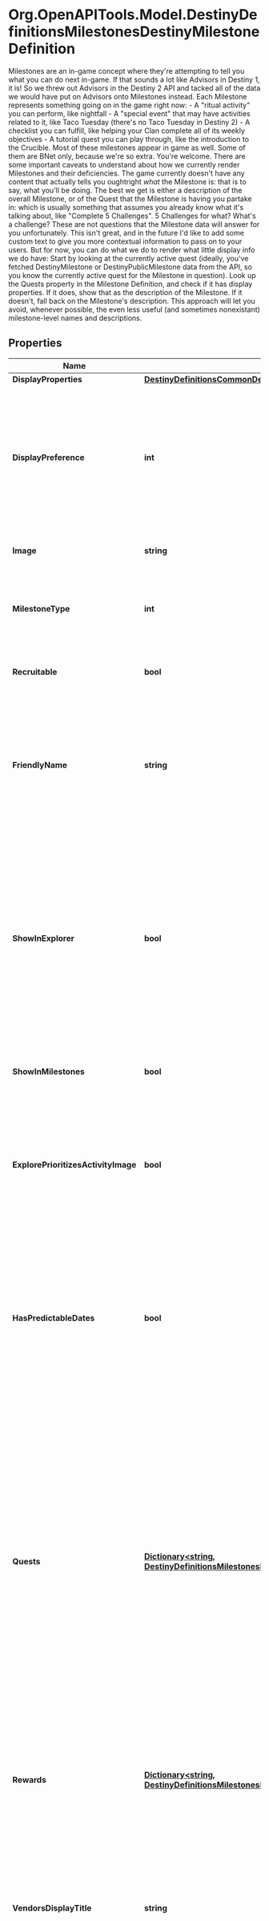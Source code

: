# Org.OpenAPITools.Model.DestinyDefinitionsMilestonesDestinyMilestoneDefinition
Milestones are an in-game concept where they're attempting to tell you what you can do next in-game.  If that sounds a lot like Advisors in Destiny 1, it is! So we threw out Advisors in the Destiny 2 API and tacked all of the data we would have put on Advisors onto Milestones instead.  Each Milestone represents something going on in the game right now:  - A \"ritual activity\" you can perform, like nightfall  - A \"special event\" that may have activities related to it, like Taco Tuesday (there's no Taco Tuesday in Destiny 2)  - A checklist you can fulfill, like helping your Clan complete all of its weekly objectives  - A tutorial quest you can play through, like the introduction to the Crucible.  Most of these milestones appear in game as well. Some of them are BNet only, because we're so extra. You're welcome.  There are some important caveats to understand about how we currently render Milestones and their deficiencies. The game currently doesn't have any content that actually tells you oughtright *what* the Milestone is: that is to say, what you'll be doing. The best we get is either a description of the overall Milestone, or of the Quest that the Milestone is having you partake in: which is usually something that assumes you already know what it's talking about, like \"Complete 5 Challenges\". 5 Challenges for what? What's a challenge? These are not questions that the Milestone data will answer for you unfortunately.  This isn't great, and in the future I'd like to add some custom text to give you more contextual information to pass on to your users. But for now, you can do what we do to render what little display info we do have:  Start by looking at the currently active quest (ideally, you've fetched DestinyMilestone or DestinyPublicMilestone data from the API, so you know the currently active quest for the Milestone in question). Look up the Quests property in the Milestone Definition, and check if it has display properties. If it does, show that as the description of the Milestone. If it doesn't, fall back on the Milestone's description.  This approach will let you avoid, whenever possible, the even less useful (and sometimes nonexistant) milestone-level names and descriptions.

## Properties

Name | Type | Description | Notes
------------ | ------------- | ------------- | -------------
**DisplayProperties** | [**DestinyDefinitionsCommonDestinyDisplayPropertiesDefinition**](DestinyDefinitionsCommonDestinyDisplayPropertiesDefinition.md) |  | [optional] 
**DisplayPreference** | **int** | A hint to the UI to indicate what to show as the display properties for this Milestone when showing \&quot;Live\&quot; milestone data. Feel free to show more than this if desired: this hint is meant to simplify our own UI, but it may prove useful to you as well. | [optional] 
**Image** | **string** | A custom image someone made just for the milestone. Isn&#39;t that special? | [optional] 
**MilestoneType** | **int** | An enumeration listing one of the possible types of milestones. Check out the DestinyMilestoneType enum for more info! | [optional] 
**Recruitable** | **bool** | If True, then the Milestone has been integrated with BNet&#39;s recruiting feature. | [optional] 
**FriendlyName** | **string** | If the milestone has a friendly identifier for association with other features - such as Recruiting - that identifier can be found here. This is \&quot;friendly\&quot; in that it looks better in a URL than whatever the identifier for the Milestone actually is. | [optional] 
**ShowInExplorer** | **bool** | If TRUE, this entry should be returned in the list of milestones for the \&quot;Explore Destiny\&quot; (i.e. new BNet homepage) features of Bungie.net (as long as the underlying event is active) Note that this is a property specifically used by BNet and the companion app for the \&quot;Live Events\&quot; feature of the front page/welcome view: it&#39;s not a reflection of what you see in-game. | [optional] 
**ShowInMilestones** | **bool** | Determines whether we&#39;ll show this Milestone in the user&#39;s personal Milestones list. | [optional] 
**ExplorePrioritizesActivityImage** | **bool** | If TRUE, \&quot;Explore Destiny\&quot; (the front page of BNet and the companion app) prioritize using the activity image over any overriding Quest or Milestone image provided. This unfortunate hack is brought to you by Trials of The Nine. | [optional] 
**HasPredictableDates** | **bool** | A shortcut for clients - and the server - to understand whether we can predict the start and end dates for this event. In practice, there are multiple ways that an event could have predictable date ranges, but not all events will be able to be predicted via any mechanism (for instance, events that are manually triggered on and off) | [optional] 
**Quests** | [**Dictionary&lt;string, DestinyDefinitionsMilestonesDestinyMilestoneQuestDefinition&gt;**](DestinyDefinitionsMilestonesDestinyMilestoneQuestDefinition.md) | The full set of possible Quests that give the overview of the Milestone event/activity in question. Only one of these can be active at a time for a given Conceptual Milestone, but many of them may be \&quot;available\&quot; for the user to choose from. (for instance, with Milestones you can choose from the three available Quests, but only one can be active at a time) Keyed by the quest item.  As of Forsaken (~September 2018), Quest-style Milestones are being removed for many types of activities. There will likely be further revisions to the Milestone concept in the future. | [optional] 
**Rewards** | [**Dictionary&lt;string, DestinyDefinitionsMilestonesDestinyMilestoneRewardCategoryDefinition&gt;**](DestinyDefinitionsMilestonesDestinyMilestoneRewardCategoryDefinition.md) | If this milestone can provide rewards, this will define the categories into which the individual reward entries are placed.  This is keyed by the Category&#39;s hash, which is only guaranteed to be unique within a given Milestone. | [optional] 
**VendorsDisplayTitle** | **string** | If you&#39;re going to show Vendors for the Milestone, you can use this as a localized \&quot;header\&quot; for the section where you show that vendor data. It&#39;ll provide a more context-relevant clue about what the vendor&#39;s role is in the Milestone. | [optional] 
**Vendors** | [**List&lt;DestinyDefinitionsMilestonesDestinyMilestoneVendorDefinition&gt;**](DestinyDefinitionsMilestonesDestinyMilestoneVendorDefinition.md) | Sometimes, milestones will have rewards provided by Vendors. This definition gives the information needed to understand which vendors are relevant, the order in which they should be returned if order matters, and the conditions under which the Vendor is relevant to the user. | [optional] 
**Values** | [**Dictionary&lt;string, DestinyDefinitionsMilestonesDestinyMilestoneValueDefinition&gt;**](DestinyDefinitionsMilestonesDestinyMilestoneValueDefinition.md) | Sometimes, milestones will have arbitrary values associated with them that are of interest to us or to third party developers. This is the collection of those values&#39; definitions, keyed by the identifier of the value and providing useful definition information such as localizable names and descriptions for the value. | [optional] 
**IsInGameMilestone** | **bool** | Some milestones are explicit objectives that you can see and interact with in the game. Some milestones are more conceptual, built by BNet to help advise you on activities and events that happen in-game but that aren&#39;t explicitly shown in game as Milestones. If this is TRUE, you can see this as a milestone in the game. If this is FALSE, it&#39;s an event or activity you can participate in, but you won&#39;t see it as a Milestone in the game&#39;s UI. | [optional] 
**Activities** | [**List&lt;DestinyDefinitionsMilestonesDestinyMilestoneChallengeActivityDefinition&gt;**](DestinyDefinitionsMilestonesDestinyMilestoneChallengeActivityDefinition.md) | A Milestone can now be represented by one or more activities directly (without a backing Quest), and that activity can have many challenges, modifiers, and related to it. | [optional] 
**DefaultOrder** | **int** |  | [optional] 
**Hash** | **int** | The unique identifier for this entity. Guaranteed to be unique for the type of entity, but not globally.  When entities refer to each other in Destiny content, it is this hash that they are referring to. | [optional] 
**Index** | **int** | The index of the entity as it was found in the investment tables. | [optional] 
**Redacted** | **bool** | If this is true, then there is an entity with this identifier/type combination, but BNet is not yet allowed to show it. Sorry! | [optional] 

[[Back to Model list]](../README.md#documentation-for-models) [[Back to API list]](../README.md#documentation-for-api-endpoints) [[Back to README]](../README.md)

